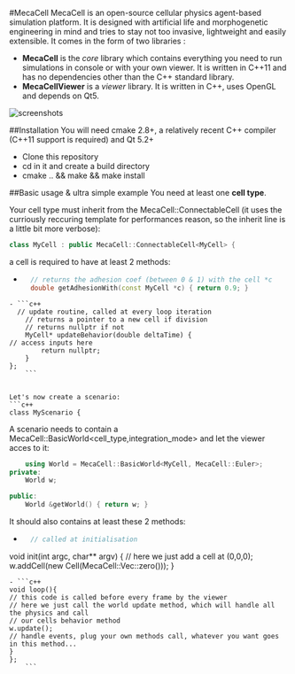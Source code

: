 #MecaCell
MecaCell is an open-source cellular physics agent-based simulation platform. It is designed with artificial life and morphogenetic engineering in mind and tries to stay not too invasive, lightweight and easily extensible.
It comes in the form of two libraries :
- **MecaCell** is the _core_ library which contains everything you need to run simulations in console or with your own viewer. It is written in C++11 and has no dependencies other than the C++ standard library.
- **MecaCellViewer** is a _viewer_ library. It is written in C++, uses OpenGL and depends on Qt5.
  
  
![screenshots](https://github.com/jdisset/MecaCell/blob/screens/githubmecacell.jpg)


##Installation
You will need cmake 2.8+, a relatively recent C++ compiler (C++11 support is required) and Qt 5.2+
- Clone this repository
- cd in it and create a build directory
- cmake .. && make && make install

##Basic usage & ultra simple example
You need at least one **cell type**.
   
Your cell type must inherit from the MecaCell::ConnectableCell (it uses the curriously reccuring template for performances reason, so the inherit line is a little bit more verbose):
```c++
class MyCell : public MecaCell::ConnectableCell<MyCell> {
```
a cell is required to have at least 2 methods:
- ```c++
	// returns the adhesion coef (between 0 & 1) with the cell *c
	double getAdhesionWith(const MyCell *c) { return 0.9; }
```
- ```c++
  // update routine, called at every loop iteration
	// returns a pointer to a new cell if division
	// returns nullptr if not
	MyCell* updateBehavior(double deltaTime) {
// access inputs here
		return nullptr;
	}
};
	```
  
  
Let's now create a scenario:
```c++
class MyScenario {
```
A scenario needs to contain a MecaCell::BasicWorld<cell_type,integration_mode> and let the viewer acces to it:
```c++
	using World = MecaCell::BasicWorld<MyCell, MecaCell::Euler>;
private:
	World w;

public:
	World &getWorld() { return w; }
```

It should also contains at least these 2 methods:
- ```c++
	// called at initialisation
void init(int argc, char** argv) {
// here we just add a cell at (0,0,0);
					w.addCell(new Cell(MecaCell::Vec::zero()));
}
```
- ```c++
void loop(){
// this code is called before every frame by the viewer
// here we just call the world update method, which will handle all the physics and call
// our cells behavior method
w.update();
// handle events, plug your own methods call, whatever you want goes in this method...
}
};
	```






